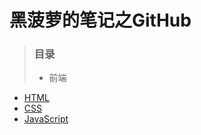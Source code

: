 # 黑菠萝的笔记之GitHub

> ### 目录
> - 前端
  - [HTML](docs/01-HTML.md)
  - [CSS](docs/02-CSS.md)
  - [JavaScript](docs/03-JavaScript.md)

